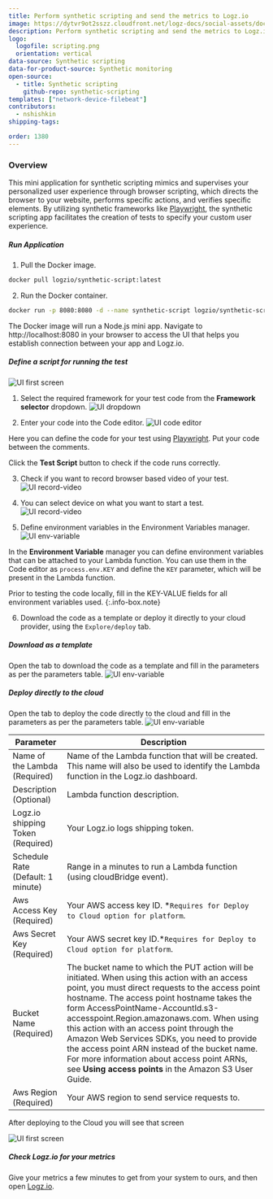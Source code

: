 ```yaml
---
title: Perform synthetic scripting and send the metrics to Logz.io
image: https://dytvr9ot2sszz.cloudfront.net/logz-docs/social-assets/docs-social.jpg
description: Perform synthetic scripting and send the metrics to Logz.io
logo:
  logofile: scripting.png
  orientation: vertical
data-source: Synthetic scripting
data-for-product-source: Synthetic monitoring
open-source:
  - title: Synthetic scripting
    github-repo: synthetic-scripting
templates: ["network-device-filebeat"]
contributors:
  - nshishkin
shipping-tags:

order: 1380
---
```


### Overview

This mini application for synthetic scripting mimics and supervises your personalized user experience through browser scripting, which directs the browser to your website, performs specific actions, and verifies specific elements. By utilizing synthetic frameworks like [Playwright](https://playwright.dev/), the synthetic scripting app facilitates the creation of tests to specify your custom user experience.


<div class="tasklist">

##### Run Application

1. Pull the Docker image.

```sh
docker pull logzio/synthetic-script:latest
```

2. Run the Docker container.

```sh
docker run -p 8080:8080 -d --name synthetic-script logzio/synthetic-script:latest
```

The Docker image will run a Node.js mini app. Navigate to http://localhost:8080 in your browser to access the UI that helps you establish connection between your app and Logz.io.

##### Define a script for running the test

![UI first screen](https://dytvr9ot2sszz.cloudfront.net/logz-docs/synthetic_scripting/screen-edit.png)

1. Select the required framework for your test code from the **Framework selector** dropdown.
   ![UI dropdown](https://dytvr9ot2sszz.cloudfront.net/logz-docs/synthetic_scripting/dropdown-framework.png)

2. Enter your code into the Code editor.
   ![UI code editor](https://dytvr9ot2sszz.cloudfront.net/logz-docs/synthetic_scripting/code-editor.png)

Here you can define the code for your test using [Playwright](https://playwright.dev). Put your code between the comments.

Click the **Test Script** button to check if the code runs correctly.

3. Check if you want to record browser based video of your test.
   ![UI record-video](https://dytvr9ot2sszz.cloudfront.net/logz-docs/synthetic_scripting/record-video.png)

4. You can select device on what you want to start a test.
   ![UI record-video](https://dytvr9ot2sszz.cloudfront.net/logz-docs/synthetic_scripting/select-device.png)

5. Define environment variables in the Environment Variables manager.
   ![UI env-variable](https://dytvr9ot2sszz.cloudfront.net/logz-docs/synthetic_scripting/env-variable.png)

In the **Environment Variable** manager you can define environment variables that can be attached to your Lambda function. You can use them in the Code editor as `process.env.KEY` and define the `KEY` parameter, which will be present in the Lambda function.

<!-- info-box-start:info -->
Prior to testing the code locally, fill in the KEY-VALUE fields for all environment variables used.
{:.info-box.note}
<!-- info-box-end -->


6. Download the code as a template or deploy it directly to your cloud provider, using the `Explore/deploy` tab.

##### Download as a template

Open the tab to download the code as a template and fill in the parameters as per the parameters table.
![UI env-variable](https://dytvr9ot2sszz.cloudfront.net/logz-docs/synthetic_scripting/screen-fill-locally.png)

##### Deploy directly to the cloud

Open the tab to deploy the code directly to the cloud and fill in the parameters as per the parameters table.
![UI env-variable](https://dytvr9ot2sszz.cloudfront.net/logz-docs/synthetic_scripting/screen-fill-cloud.png)

| Parameter                         | Description                                                                                                                                                                                                                                                                                                                                                                                                                                                                                                                          |
| --------------------------------- | ------------------------------------------------------------------------------------------------------------------------------------------------------------------------------------------------------------------------------------------------------------------------------------------------------------------------------------------------------------------------------------------------------------------------------------------------------------------------------------------------------------------------------------ |
| Name of the Lambda (Required)     | Name of the Lambda function that will be created. This name will also be used to identify the Lambda function in the Logz.io dashboard.                                                                                                                                                                                                                                                                                                                                                                                              |
| Description (Optional)            | Lambda function description.                                                                                                                                                                                                                                                                                                                                                                                                                                                                                                         |
| Logz.io shipping Token (Required) | Your Logz.io logs shipping token.                                                                                                                                                                                                                                                                                                                                                                                                                                                                                                    |
| Schedule Rate (Default: 1 minute) | Range in a minutes to run a Lambda function (using cloudBridge event).                                                                                                                                                                                                                                                                                                                                                                                                                                                               |
| Aws Access Key (Required)         | Your AWS access key ID. \*`Requires for Deploy to Cloud option for platform`.                                                                                                                                                                                                                                                                                                                                                                                                                                                        |
| Aws Secret Key (Required)         | Your AWS secret key ID.\*`Requires for Deploy to Cloud option for platform`.                                                                                                                                                                                                                                                                                                                                                                                                                                                         |
| Bucket Name (Required)            | The bucket name to which the PUT action will be initiated. When using this action with an access point, you must direct requests to the access point hostname. The access point hostname takes the form AccessPointName-AccountId.s3-accesspoint.Region.amazonaws.com. When using this action with an access point through the Amazon Web Services SDKs, you need to provide the access point ARN instead of the bucket name. For more information about access point ARNs, see **Using access points** in the Amazon S3 User Guide. |
| Aws Region (Required)             | Your AWS region to send service requests to.                                                                                                                                                                                                                                                                                                                                                                                                                                                                                         |

After deploying to the Cloud you will see that screen

![UI first screen](https://dytvr9ot2sszz.cloudfront.net/logz-docs/synthetic_scripting/finish.png)

##### Check Logz.io for your metrics

Give your metrics a few minutes to get from your system to ours,
and then open [Logz.io](https://app.logz.io/#/dashboard/metrics).


</div>

